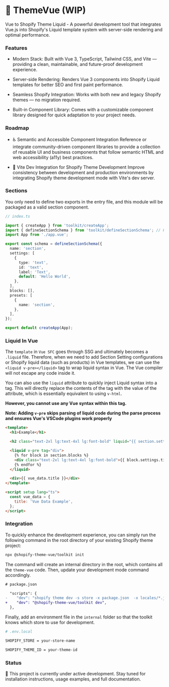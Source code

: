 # 🧪 ThemeVue (WIP)

Vue to Shopify Theme Liquid - A powerful development tool that integrates Vue.js into Shopify's Liquid template system
with server-side rendering and optimal performance.

### Features

- Modern Stack: Built with Vue 3, TypeScript, Tailwind CSS, and Vite — providing a clean, maintainable, and future-proof
  development experience.

- Server-side Rendering: Renders Vue 3 components into Shopify Liquid templates for better SEO and first paint
  performance.

- Seamless Shopify Integration: Works with both new and legacy Shopify themes — no migration required.

- Built-in Component Library: Comes with a customizable component library designed for quick adaptation to your project
  needs.

### Roadmap

- ♿ Semantic and Accessible Component Integration Reference or integrate community-driven component libraries to
  provide a collection of reusable UI and business components that follow semantic HTML and web accessibility (a11y)
  best practices.

- 🔄 Vite Dev Integration for Shopify Theme Development Improve consistency between development and production
  environments by integrating Shopify theme development mode with Vite's dev server.

### Sections

You only need to define two exports in the entry file, and this module will be packaged as a valid section component.

```ts
// index.ts

import { createApp } from 'toolkit/createApp';
import { defineSectionSchema } from 'toolkit/defineSectionSchema'; // For better type inference
import App from './app.vue';

export const schema = defineSectionSchema({
  name: 'section',
  settings: [
    {
      type: 'text',
      id: 'text',
      label: 'Text',
      default: 'Hello World',
    },
  ],
  blocks: [],
  presets: [
    {
      name: 'section',
    },
  ],
});

export default createApp(App);
```

### Liquid In Vue

The `template` in `Vue SFC` goes through SSG and ultimately becomes a `.liquid` file. Therefore, when we need to add
Section Setting configurations or Shopify liquid data (such as products) in Vue templates, we can use the
`<liquid v-pre></liquid>` tag to wrap liquid syntax in Vue. The Vue compiler will not escape any code inside it.

You can also use the `liquid` attribute to quickly inject Liquid syntax into a tag. This will directly replace the
contents of the tag with the value of the attribute, which is essentially equivalent to using `v-html`.

**However, you cannot use any Vue syntax within this tag.**

**Note: Adding `v-pre` skips parsing of liquid code during the parse process and ensures Vue's VSCode plugins work
properly**

```html
<template>
  <h1>Example</h1>

  <h2 class="text-2xl lg:text-4xl lg:font-bold" liquid="{{ section.settings.title | upcase }}"></h2>

  <liquid v-pre tag="div">
    {% for block in section.blocks %}
    <div class="text-2xl lg:text-4xl lg:font-bold">{{ block.settings.title | upcase | append: 'test' }}</div>
    {% endfor %}
  </liquid>

  <div>{{ vue_data.title }}</div>
</template>

<script setup lang="ts">
  const vue_data = {
    title: 'Vue Data Example',
  };
</script>
```

### Integration

To quickly enhance the development experience, you can simply run the following command in the root directory of your existing Shopify theme project:
```bash
npx @shopify-theme-vue/toolkit init
```
The command will create an internal directory in the root, which contains all the `theme-vue` code. Then, update your development mode command accordingly.

```diff
# package.json

  "scripts": {
-    "dev": "shopify theme dev -s store -x package.json  -x locales/*.json --live-reload full-page --theme-editor-sync",
+    "dev": "@shopify-theme-vue/toolkit dev",
  },
```

Finally, add an environment file in the `internal` folder so that the toolkit knows which store to use for development.

```bash
# .env.local

SHOPIFY_STORE = your-store-name

SHOPIFY_THEME_ID = your-theme-id
```
### Status

🚧 This project is currently under active development. Stay tuned for installation instructions, usage examples, and
full documentation.

